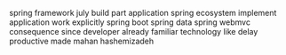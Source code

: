 spring framework july build part application spring ecosystem implement application work explicitly spring boot spring data spring webmvc consequence since developer already familiar technology like delay productive made mahan hashemizadeh